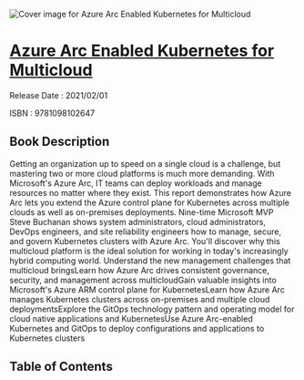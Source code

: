 ![Cover image for Azure Arc Enabled Kubernetes for Multicloud](https://imgdetail.ebookreading.net/cover/cover/202109/EB9781098102647.jpg)

[Azure Arc Enabled Kubernetes for Multicloud](https://ebookreading.net/view/book/Azure+Arc+Enabled+Kubernetes+for+Multicloud-EB9781098102647_1.html "Azure Arc Enabled Kubernetes for Multicloud")
====================================================================================================================

Release Date : 2021/02/01

ISBN : 9781098102647

Book Description
-----------------

Getting an organization up to speed on a single cloud is a challenge, but mastering two or more cloud platforms is much more demanding. With Microsoft's Azure Arc, IT teams can deploy workloads and manage resources no matter where they exist. This report demonstrates how Azure Arc lets you extend the Azure control plane for Kubernetes across multiple clouds as well as on-premises deployments.
Nine-time Microsoft MVP Steve Buchanan shows system administrators, cloud administrators, DevOps engineers, and site reliability engineers how to manage, secure, and govern Kubernetes clusters with Azure Arc. You'll discover why this multicloud platform is the ideal solution for working in today's increasingly hybrid computing world.
Understand the new management challenges that multicloud bringsLearn how Azure Arc drives consistent governance, security, and management across multicloudGain valuable insights into Microsoft's Azure ARM control plane for KubernetesLearn how Azure Arc manages Kubernetes clusters across on-premises and multiple cloud deploymentsExplore the GitOps technology pattern and operating model for cloud native applications and KubernetesUse Azure Arc-enabled Kubernetes and GitOps to deploy configurations and applications to Kubernetes clusters

Table of Contents
-----------------

